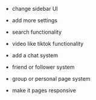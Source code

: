 - change sidebar UI
- add more settings
- search functionality
- video like tiktok functionality
- add a chat system
- friend or follower system
- group or personal page system

- make it pages responsive
